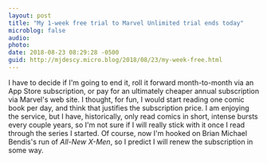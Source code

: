 ```yaml
---
layout: post
title: "My 1-week free trial to Marvel Unlimited trial ends today"
microblog: false
audio: 
photo: 
date: 2018-08-23 08:29:28 -0500
guid: http://mjdescy.micro.blog/2018/08/23/my-week-free.html
---
```


I have to decide if I'm going to end it, roll it forward month-to-month via an App Store subscription, or pay for an ultimately cheaper annual subscription via Marvel's web site. I thought, for fun, I would start reading one comic book per day, and think that justifies the subscription price. I am enjoying the service, but I have, historically, only read comics in short, intense bursts every couple years, so I'm not sure if I will really stick with it once I read through the series I started. Of course, now I'm hooked on Brian Michael Bendis's run of _All-New X-Men_, so I predict I will renew the subscription in some way.
